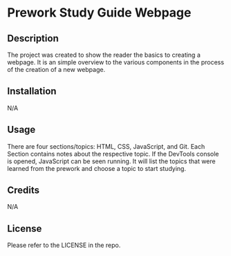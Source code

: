# Prework Study Guide Webpage

## Description

The project was created to show the reader the basics to creating a webpage. 
It is an simple overview to the various components in the process of the creation of a new webpage. 

## Installation

N/A

## Usage

There are four sections/topics: HTML, CSS, JavaScript, and Git. 
Each Section contains notes about the respective topic. 
If the DevTools console is opened, JavaScript can be seen running. 
It will list the topics that were learned from the prework and choose a topic to start studying. 

## Credits

N/A

## License

Please refer to the LICENSE in the repo. 